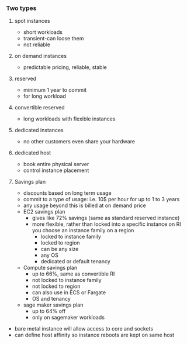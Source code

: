 ### Two types

1. spot instances
    * short workloads
    * transient-can loose them 
    * not reliable

2. on demand instances
    * predictable pricing, reliable, stable


3. reserved
    * minimum 1 year to commit
    * for long workload

4. convertible reserved
    * long workloads with flexible instances


5. dedicated instances
    * no other customers even share your hardware

6. dedicated host
    * book entire physical server
    * control instance placement

7. Savings plan
    * discounts based on long term usage
    * commit to a type of usage: i.e. 10$ per hour for up to 1 to 3 years
    * any usage beyond this is billed at on demand price
    * EC2 savings plan
        * gives like 72% savings (same as standard reserved instance)
        * more flexible, rather than locked into a specific instance on RI you choose an instance family on a region
            * locked to instance family
            * locked to region
            * can be any size
            * any OS
            * dedicated or default tenancy
    * Compute savings plan
        * up to 66%, same as convertible RI
        * not locked to instance family
        * not locked to region
        * can also use in ECS or Fargate
        * OS and tenancy
    * sage maker savings plan
        * up to 64% off
        * only on sagemaker workloads
        
* bare metal instance will allow access to core and sockets
* can define host affinity so instance reboots are kept on same host